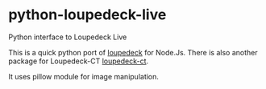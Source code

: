 # python-loupedeck-live

Python interface to Loupedeck Live

This is a quick python port of [loupedeck](https://github.com/foxxyz/loupedeck) for Node.Js.
There is also another package for Loupedeck-CT [loupedeck-ct](https://github.com/bitfocus/loupedeck-ct).

It uses pillow module for image manipulation.
